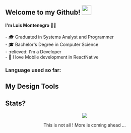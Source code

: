 ## Welcome to my Github! <img src="https://raw.githubusercontent.com/aemmadi/aemmadi/master/wave.gif" width="30px"> 
<h4>I'm Luis Montenegro 👨‍💻 <br /></h4>
- 🎓 Graduated in Systems Analyst and Programmer <br />
- 🎓 Bachelor's Degree in Computer Science <br />
- :relieved: I'm a Developer <br />
- 📱 I love Mobile development in ReactNative <br/>

### Language used so far:


## My Design Tools


## Stats?

<div align="center">

<div align="center">
  <img src="http://github-readme-streak-stats.herokuapp.com?user=luimont&theme=algolia&background=0d1117&hide_border=true" />
</div>


<p>This is not all ! More is coming ahead ... </p>
